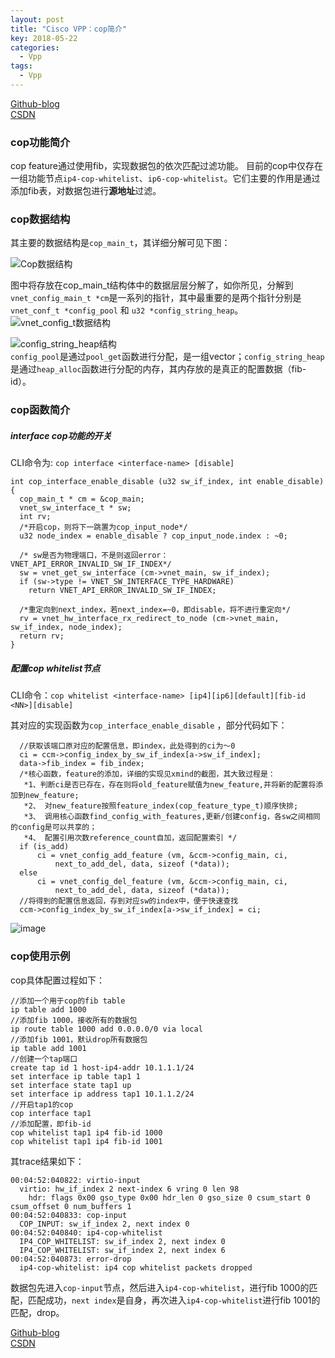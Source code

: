 ```yaml
---
layout: post
title: "Cisco VPP：cop简介"
key: 2018-05-22
categories:
  - Vpp
tags:
  - Vpp
---
```

[Github-blog](https://xftony.github.io/docker/2018/05/04/Cisco-VPP-cop简介.html)     
[CSDN](https://blog.csdn.net/xftony)  

### cop功能简介  
cop feature通过使用fib，实现数据包的依次匹配过滤功能。
目前的cop中仅存在一组功能节点`ip4-cop-whitelist`、`ip6-cop-whitelist`。它们主要的作用是通过添加fib表，对数据包进行**源地址**过滤。

<!--more-->     

### cop数据结构
其主要的数据结构是`cop_main_t`，其详细分解可见下图：  

![Cop数据结构](https://raw.githubusercontent.com/xftony/xftony.github.io/master/_images/2018-05-22-Cop数据结构2.png)  
 
图中将存放在cop\_main\_t结构体中的数据层层分解了，如你所见，分解到`vnet_config_main_t *cm`是一系列的指针，其中最重要的是两个指针分别是`vnet_conf_t *config_pool` 和 `u32 *config_string_heap`。   
![vnet_config_t数据结构](https://raw.githubusercontent.com/xftony/xftony.github.io/master/_images/2018-05-22-Cop数据结构3.png)  
 
![config_string_heap结构](https://raw.githubusercontent.com/xftony/xftony.github.io/master/_images/2018-05-22-Cop数据结构4.png)  
`config_pool`是通过`pool_get`函数进行分配，是一组vector；`config_string_heap`是通过`heap_alloc`函数进行分配的内存，其内存放的是真正的配置数据（fib-id）。



### cop函数简介  

##### interface cop功能的开关  

CLI命令为: `cop interface <interface-name> [disable]`  

	int cop_interface_enable_disable (u32 sw_if_index, int enable_disable)
	{
	  cop_main_t * cm = &cop_main;
	  vnet_sw_interface_t * sw;
	  int rv;
      /*开启cop，则将下一跳置为cop_input_node*/
	  u32 node_index = enable_disable ? cop_input_node.index : ~0;
	
	  /* sw是否为物理端口，不是则返回error： VNET_API_ERROR_INVALID_SW_IF_INDEX*/
	  sw = vnet_get_sw_interface (cm->vnet_main, sw_if_index);
	  if (sw->type != VNET_SW_INTERFACE_TYPE_HARDWARE)
	    return VNET_API_ERROR_INVALID_SW_IF_INDEX;
	  
      /*重定向到next_index，若next_index=~0，即disable，将不进行重定向*/
	  rv = vnet_hw_interface_rx_redirect_to_node (cm->vnet_main, sw_if_index, node_index);
	  return rv;
	}

##### 配置cop whitelist节点   

CLI命令：`cop whitelist <interface-name> [ip4][ip6][default][fib-id <NN>][disable]`

其对应的实现函数为`cop_interface_enable_disable` ，部分代码如下：

      //获取该端口原对应的配置信息，即index，此处得到的ci为～0
      ci = ccm->config_index_by_sw_if_index[a->sw_if_index];
      data->fib_index = fib_index;
      /*核心函数，feature的添加，详细的实现见xmind的截图，其大致过程是：
       *1、判断ci是否已存在，存在则将old_feature赋值为new_feature,并将新的配置将添加到new_feature;
       *2、 对new_feature按照feature_index(cop_feature_type_t)顺序快排;
       *3、 调用核心函数find_config_with_features,更新/创建config，各sw之间相同的config是可以共享的；
       *4、 配置引用次数reference_count自加，返回配置索引 */
      if (is_add)
	      ci = vnet_config_add_feature (vm, &ccm->config_main, ci, 
              next_to_add_del, data, sizeof (*data));
      else
	      ci = vnet_config_del_feature (vm, &ccm->config_main, ci, 
              next_to_add_del, data, sizeof (*data));
      //将得到的配置信息返回，存到对应sw的index中，便于快速查找
      ccm->config_index_by_sw_if_index[a->sw_if_index] = ci;


![image](https://raw.githubusercontent.com/xftony/xftony.github.io/master/_images/2018-05-22-Cop核心函数1.png)


### cop使用示例     
cop具体配置过程如下：  

    //添加一个用于cop的fib table
	ip table add 1000     
    //添加fib 1000，接收所有的数据包   
	ip route table 1000 add 0.0.0.0/0 via local  
    //添加fib 1001，默认drop所有数据包
    ip table add 1001
    //创建一个tap端口
	create tap id 1 host-ip4-addr 10.1.1.1/24
	set interface ip table tap1 1
	set interface state tap1 up
	set interface ip address tap1 10.1.1.2/24
    //开启tap1的cop 
	cop interface tap1
    //添加配置，即fib-id
	cop whitelist tap1 ip4 fib-id 1000
	cop whitelist tap1 ip4 fib-id 1001

其trace结果如下：  
  
    00:04:52:040822: virtio-input
	  virtio: hw_if_index 2 next-index 6 vring 0 len 98
	    hdr: flags 0x00 gso_type 0x00 hdr_len 0 gso_size 0 csum_start 0 csum_offset 0 num_buffers 1
	00:04:52:040833: cop-input
	  COP_INPUT: sw_if_index 2, next index 0
	00:04:52:040840: ip4-cop-whitelist
	  IP4_COP_WHITELIST: sw_if_index 2, next index 0
	  IP4_COP_WHITELIST: sw_if_index 2, next index 6
	00:04:52:040873: error-drop
	  ip4-cop-whitelist: ip4 cop whitelist packets dropped

数据包先进入`cop-input`节点，然后进入`ip4-cop-whitelist`，进行fib 1000的匹配，匹配成功，`next index`是自身，再次进入`ip4-cop-whitelist`进行fib 1001的匹配，drop。


[Github-blog](https://xftony.github.io/docker/2018/05/04/Cisco-VPP-cop简介.html)     
[CSDN](https://blog.csdn.net/xftony)  